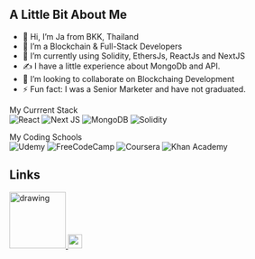 <h2>A Little Bit About Me</h2>
<p>
<ul>
<li> 👋 Hi, I’m Ja from BKK, Thailand
<li> 👀 I’m a Blockchain & Full-Stack Developers
<li> 🌱 I’m currently using Solidity, EthersJs, ReactJs and NextJS
<li> ✍️ I have a little experience about MongoDb and API.
<li> 💞️ I’m looking to collaborate on Blockchaing Development
<li> ⚡ Fun fact: I was a Senior Marketer and have not graduated.
 </ul>
</p>


My Currrent Stack
<br>
![React](https://img.shields.io/badge/react-%2320232a.svg?style=for-the-badge&logo=react&logoColor=%2361DAFB)
![Next JS](https://img.shields.io/badge/Next-black?style=for-the-badge&logo=next.js&logoColor=white)
![MongoDB](https://img.shields.io/badge/MongoDB-%234ea94b.svg?style=for-the-badge&logo=mongodb&logoColor=white)
![Solidity](https://img.shields.io/badge/Solidity-%23363636.svg?style=for-the-badge&logo=solidity&logoColor=white)

My Coding Schools
<br>
![Udemy](https://img.shields.io/badge/Udemy-A435F0?style=for-the-badge&logo=Udemy&logoColor=white)
![FreeCodeCamp](https://img.shields.io/badge/Freecodecamp-%23123.svg?&style=for-the-badge&logo=freecodecamp&logoColor=green)
![Coursera](https://img.shields.io/badge/Coursera-%230056D2.svg?style=for-the-badge&logo=Coursera&logoColor=white)
![Khan Academy](https://img.shields.io/badge/KhanAcademy-%2314BF96.svg?style=for-the-badge&logo=KhanAcademy&logoColor=white)



<h2>Links</h2>
<a href="https://www.youtube.com/channel/UCEHvd90AnM9THOtpmmVS2aQ"><img  src="https://res.cloudinary.com/importdata/image/upload/v1595012354/yt_logo_jjgys4.png" alt="drawing" width="100"/>
<a href="https://www.linkedin.com/in/jirayu-n-6a392b144/"><img src="https://i.imgur.com/ygH92vs.png" height="25" "width="150"/>

